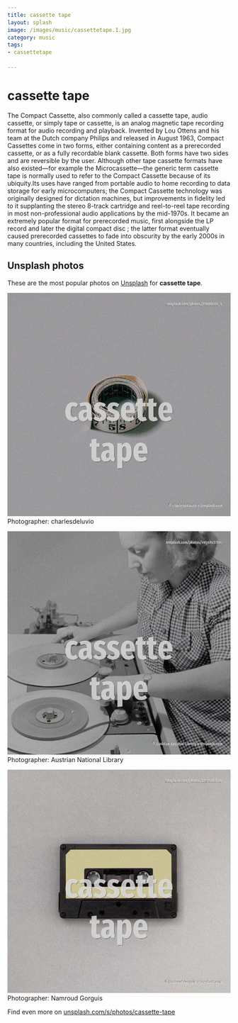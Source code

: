 ```yaml
---
title: cassette tape
layout: splash
image: /images/music/cassettetape.1.jpg
category: music
tags:
- cassettetape

---
```

# cassette tape

The Compact Cassette, also commonly called a cassette tape, audio cassette, or simply tape or  cassette, is an analog magnetic tape recording format for audio recording and playback. Invented by Lou Ottens and his team at the Dutch company Philips and released in August 1963,  Compact Cassettes come in two forms, either containing content as a prerecorded cassette, or as a  fully recordable blank cassette. Both forms have two sides and are reversible by the user. Although other tape cassette formats have also existed—for example the Microcassette—the generic  term cassette tape is normally used to refer to the Compact Cassette because of its ubiquity.Its  uses have ranged from portable audio to home recording to data storage for early microcomputers;  the Compact Cassette technology was originally designed for dictation machines, but improvements in  fidelity led to it supplanting the stereo 8-track cartridge and reel-to-reel tape recording in most  non-professional audio applications by the mid-1970s. It became an extremely popular format for prerecorded music, first alongside the LP record and  later the digital compact disc ; the latter format eventually caused prerecorded cassettes to fade  into obscurity by the early 2000s in many countries, including the United States. 

 
## Unsplash photos
These are the most popular photos on [Unsplash](https://unsplash.com) for **cassette tape**.
 
![cassette tape](/images/music/cassettetape.1.jpg)
Photographer:  charlesdeluvio
 
![cassette tape](/images/music/cassettetape.2.jpg)
Photographer:  Austrian National Library
 
![cassette tape](/images/music/cassettetape.3.jpg)
Photographer:  Namroud Gorguis
 
Find even more on [unsplash.com/s/photos/cassette-tape](https://unsplash.com/s/photos/cassette-tape)
 
